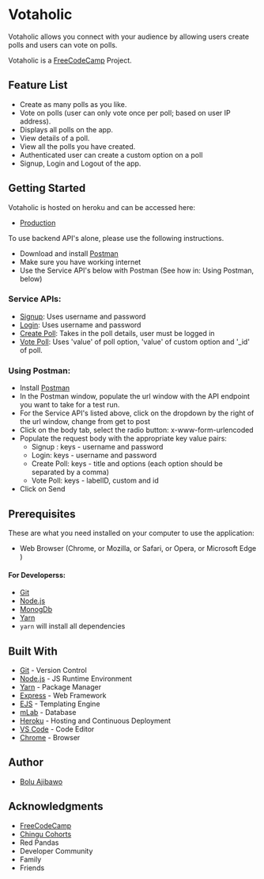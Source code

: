 # Votaholic
Votaholic allows you connect with your audience by allowing users create polls and users can vote on polls.

Votaholic is a [FreeCodeCamp](https://www.freecodecamp.org/) Project.


## Feature List
* Create as many polls as you like.
* Vote on polls (user can only vote once per poll; based on user IP address).
* Displays all polls on the app.
* View details of a poll.
* View all the polls you have created.
* Authenticated user can create a custom option on a poll
* Signup, Login and Logout of the app.


## Getting Started
Votaholic is hosted on heroku and can be accessed here:
 - [Production](https://votaholic.herokuapp.com/)

To use backend API's alone, please use the following instructions. 
  - Download and install [Postman](https://chrome.google.com/webstore/detail/postman/fhbjgbiflinjbdggehcddcbncdddomop?hl=en)
  - Make sure you have working internet
  - Use the Service API's below with Postman (See how in: Using Postman, below)

### Service APIs:
  - [Signup](https://votaholic.herokuapp.com/signup): Uses username and password
  - [Login](https://votaholic.herokuapp.com/login): Uses username and password
  - [Create Poll](https://votaholic.herokuapp.com/new-poll): Takes in the poll details, user must be logged in
  - [Vote Poll](https://votaholic.herokuapp.com/cast-vote): Uses 'value' of poll option, 'value' of custom option and '_id' of poll.


### Using Postman:
 - Install [Postman](https://chrome.google.com/webstore/detail/postman/fhbjgbiflinjbdggehcddcbncdddomop?hl=en)
 - In the Postman window, populate the url window with the API endpoint you want to take for a test run.
 - For the Service API's listed above, click on the dropdown by the right of the url window, change from get to post
 - Click on the body tab, select the radio button: x-www-form-urlencoded
 - Populate the request body with the appropriate key value pairs: 
      - Signup : keys - username and password
      - Login: keys - username and password
      - Create Poll: keys - title and options (each option should be separated by a comma)
      - Vote Poll: keys - labelID, custom and id
- Click on Send

## Prerequisites
 These are what you need installed on your computer to use the application:

 - Web Browser (Chrome, or Mozilla, or Safari, or Opera, or Microsoft Edge )

 #### For Developerss:
 - [Git](https://git-for-windows.github.io/)
 - [Node.js](https://nodejs.org/en/download/)
 - [MonogDb](https://www.mongodb.com/download-center#community)
 - [Yarn](https://yarnpkg.com/en/docs/install)
 - ``` yarn ``` will install all dependencies
     


## Built With

- [Git](https://git-scm.com/) - Version Control
- [Node.js](https://nodejs.org/) - JS Runtime Environment
- [Yarn](https://yarnpkg.com) - Package Manager
- [Express](https://expressjs.com/en/starter/installing.html) - Web Framework
- [EJS](http://ejs.co/) - Templating Engine
- [mLab](https://mlab.com/) - Database 
- [Heroku](www.heroku,com) - Hosting and Continuous Deployment
- [VS Code](https://code.visualstudio.com/) - Code Editor
- [Chrome](https://www.google.com/chrome/browser/desktop/index.html) - Browser


## Author

* [Bolu Ajibawo](https://github.com/ajibs)



## Acknowledgments
* [FreeCodeCamp](https://www.freecodecamp.org/)
* [Chingu Cohorts](https://chingu-cohorts.github.io/chingu-directory/)
* Red Pandas
* Developer Community
* Family
* Friends